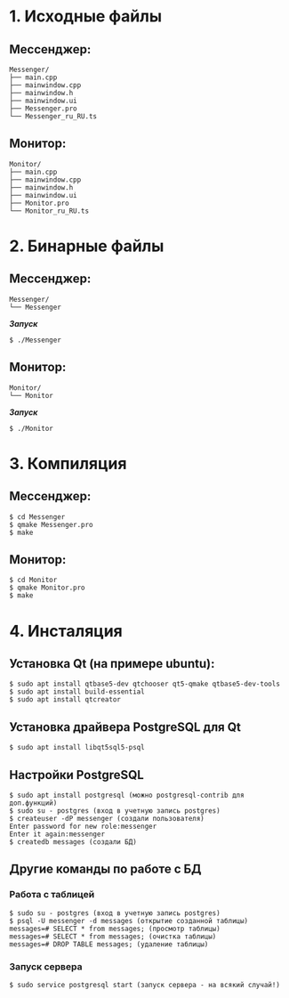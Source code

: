 # 1. Исходные файлы
## Мессенджер:
```
Messenger/
├── main.cpp
├── mainwindow.cpp
├── mainwindow.h
├── mainwindow.ui
├── Messenger.pro
└── Messenger_ru_RU.ts
```
## Монитор:
```
Monitor/
├── main.cpp
├── mainwindow.cpp
├── mainwindow.h
├── mainwindow.ui
├── Monitor.pro
└── Monitor_ru_RU.ts
```

# 2. Бинарные файлы
## Мессенджер:
```
Messenger/
└── Messenger
```
***Запуск***
```
$ ./Messenger
```

## Монитор:
```
Monitor/
└── Monitor
```
***Запуск***
```
$ ./Monitor
```

# 3. Компиляция
## Мессенджер:
```
$ cd Messenger
$ qmake Messenger.pro
$ make
```
## Монитор:
```
$ cd Monitor
$ qmake Monitor.pro
$ make
```

# 4. Инсталяция
## Установка Qt (на примере ubuntu):
```
$ sudo apt install qtbase5-dev qtchooser qt5-qmake qtbase5-dev-tools
$ sudo apt install build-essential
$ sudo apt install qtcreator
```
## Установка драйвера PostgreSQL для Qt
```
$ sudo apt install libqt5sql5-psql
```
## Настройки PostgreSQL
```
$ sudo apt install postgresql (можно postgresql-contrib для доп.функций)
$ sudo su - postgres (вход в учетную запись postgres)
$ createuser -dP messenger (создали пользователя)
Enter password for new role:messenger
Enter it again:messenger
$ createdb messages (создали БД)
```
## Другие команды по работе с БД
### Работа с таблицей
```
$ sudo su - postgres (вход в учетную запись postgres)
$ psql -U messenger -d messages (открытие созданной таблицы)
messages=# SELECT * from messages; (просмотр таблицы)
messages=# SELECT * from messages; (очистка таблицы)
messages=# DROP TABLE messages; (удаление таблицы)
```
### Запуск сервера
```
$ sudo service postgresql start (запуск сервера - на всякий случай!)
```
